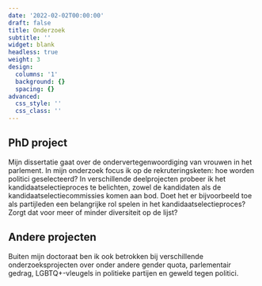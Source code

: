 ```yaml
---
date: '2022-02-02T00:00:00'
draft: false
title: Onderzoek
subtitle: ''
widget: blank
headless: true
weight: 3
design:
  columns: '1'
  background: {}
  spacing: {}
advanced:
  css_style: ''
  css_class: ''
---
```


## PhD project
Mijn dissertatie gaat over de ondervertegenwoordiging van vrouwen in het parlement. In mijn onderzoek focus ik op de rekruteringsketen: hoe worden politici geselecteerd? In verschillende deelprojecten probeer ik het kandidaatselectieproces te belichten, zowel de kandidaten als de kandidaatselectiecommissies komen aan bod. Doet het er bijvoorbeeld toe als partijleden een belangrijke rol spelen in het kandidaatselectieproces? Zorgt dat voor meer of minder diversiteit op de lijst?


## Andere projecten
Buiten mijn doctoraat ben ik ook betrokken bij verschillende onderzoeksprojecten over onder andere gender quota, parlementair gedrag, LGBTQ+-vleugels in politieke partijen en geweld tegen politici. 
